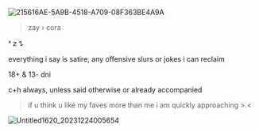 ![215616AE-5A9B-4518-A709-08F363BE4A9A](https://github.com/sIowdive/sIowdive/assets/154692721/cf2e4434-7562-43db-9508-ac3dddf60e4a)

>zay › cora

ᶻ 𝗓 𐰁

everything i say is satire, any offensive slurs or jokes i can reclaim

18+ & 13- dni

c+h always, unless said otherwise or already accompanied

>if u think u like my faves more than me i am quickly approaching >.<

![Untitled1620_20231224005654](https://github.com/sIowdive/sIowdive/assets/154692721/97f39d0f-1b36-4800-b71e-b7f1c308330c)
